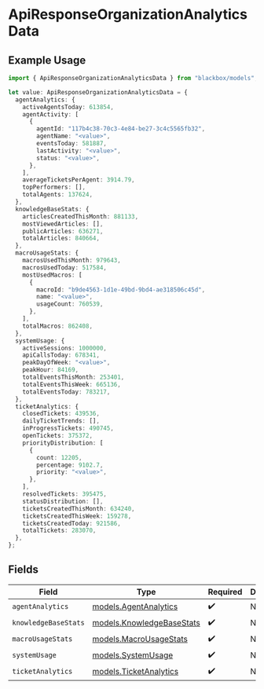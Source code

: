 # ApiResponseOrganizationAnalyticsData

## Example Usage

```typescript
import { ApiResponseOrganizationAnalyticsData } from "blackbox/models";

let value: ApiResponseOrganizationAnalyticsData = {
  agentAnalytics: {
    activeAgentsToday: 613854,
    agentActivity: [
      {
        agentId: "117b4c38-70c3-4e84-be27-3c4c5565fb32",
        agentName: "<value>",
        eventsToday: 581887,
        lastActivity: "<value>",
        status: "<value>",
      },
    ],
    averageTicketsPerAgent: 3914.79,
    topPerformers: [],
    totalAgents: 137624,
  },
  knowledgeBaseStats: {
    articlesCreatedThisMonth: 881133,
    mostViewedArticles: [],
    publicArticles: 636271,
    totalArticles: 840664,
  },
  macroUsageStats: {
    macrosUsedThisMonth: 979643,
    macrosUsedToday: 517584,
    mostUsedMacros: [
      {
        macroId: "b9de4563-1d1e-49bd-9bd4-ae318506c45d",
        name: "<value>",
        usageCount: 760539,
      },
    ],
    totalMacros: 862408,
  },
  systemUsage: {
    activeSessions: 1000000,
    apiCallsToday: 678341,
    peakDayOfWeek: "<value>",
    peakHour: 84169,
    totalEventsThisMonth: 253401,
    totalEventsThisWeek: 665136,
    totalEventsToday: 783217,
  },
  ticketAnalytics: {
    closedTickets: 439536,
    dailyTicketTrends: [],
    inProgressTickets: 490745,
    openTickets: 375372,
    priorityDistribution: [
      {
        count: 12205,
        percentage: 9102.7,
        priority: "<value>",
      },
    ],
    resolvedTickets: 395475,
    statusDistribution: [],
    ticketsCreatedThisMonth: 634240,
    ticketsCreatedThisWeek: 159278,
    ticketsCreatedToday: 921586,
    totalTickets: 283070,
  },
};
```

## Fields

| Field                                                        | Type                                                         | Required                                                     | Description                                                  |
| ------------------------------------------------------------ | ------------------------------------------------------------ | ------------------------------------------------------------ | ------------------------------------------------------------ |
| `agentAnalytics`                                             | [models.AgentAnalytics](../models/agentanalytics.md)         | :heavy_check_mark:                                           | N/A                                                          |
| `knowledgeBaseStats`                                         | [models.KnowledgeBaseStats](../models/knowledgebasestats.md) | :heavy_check_mark:                                           | N/A                                                          |
| `macroUsageStats`                                            | [models.MacroUsageStats](../models/macrousagestats.md)       | :heavy_check_mark:                                           | N/A                                                          |
| `systemUsage`                                                | [models.SystemUsage](../models/systemusage.md)               | :heavy_check_mark:                                           | N/A                                                          |
| `ticketAnalytics`                                            | [models.TicketAnalytics](../models/ticketanalytics.md)       | :heavy_check_mark:                                           | N/A                                                          |